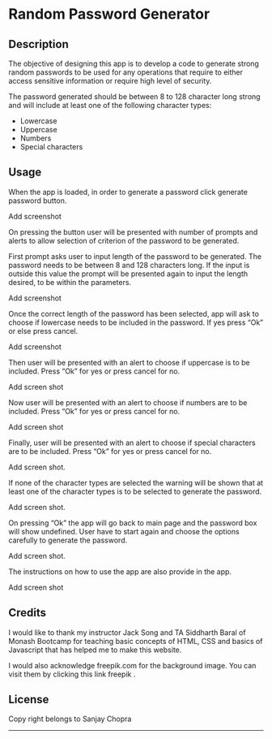 # Random Password Generator


## Description

The objective of designing this app is to develop a code to generate strong random passwords to be used for any operations that require to either access sensitive information or require high level of security.

The password generated should be between 8 to 128 character long strong and will include at least one of the following character types:
-	Lowercase
-	Uppercase
-	Numbers
-	Special characters


## Usage

When the app is loaded, in order to generate a password click generate password button.

Add screenshot

On pressing the button user will be presented with number of prompts and alerts to allow selection of criterion of the password to be generated.

First prompt asks user to input length of the password to be generated. The password needs to be between 8 and 128 characters long. If the input is outside this value the prompt will be presented again to input the length desired, to be within the parameters.

Add screenshot

Once the correct length of the password has been selected, app will ask to choose if lowercase needs to be included in the password. If yes press “Ok” or else press cancel.

Add screenshot

Then user will be presented with an alert to choose if uppercase is to be included. Press “Ok” for yes or press cancel for no.

Add screen shot

Now user will be presented with an alert to choose if numbers are to be included. Press “Ok” for yes or press cancel for no.

Add screen shot

Finally, user will be presented with an alert to choose if special characters are to be included. Press “Ok” for yes or press cancel for no.

Add screen shot.

If none of the character types are selected the warning will be shown that at least one of the character types is to be selected to generate the password. 

Add screen shot.

On pressing “Ok” the app will go back to main page and the password box will show undefined. User have to start again and choose the options carefully to generate the password.

Add screen shot.

The instructions on how to use the app are also provide in the app.

Add screen shot


## Credits

I would like to thank my instructor Jack Song  and TA Siddharth Baral of Monash Bootcamp for teaching basic concepts of HTML, CSS  and basics of Javascript that has helped me to make this website.

I would also acknowledge freepik.com for the background image. You can visit them by clicking this link  freepik .


## License

Copy right belongs to Sanjay Chopra

---

